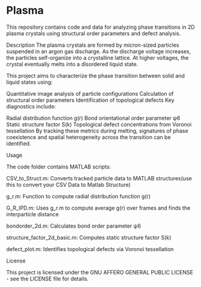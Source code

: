 # Plasma
This repository contains code and data for analyzing phase transitions in 2D plasma crystals using structural order parameters and defect analysis.

Description
The plasma crystals are formed by micron-sized particles suspended in an argon gas discharge. As the discharge voltage increases, the particles self-organize into a crystalline lattice. At higher voltages, the crystal eventually melts into a disordered liquid state.

This project aims to characterize the phase transition between solid and liquid states using:

Quantitative image analysis of particle configurations
Calculation of structural order parameters
Identification of topological defects
Key diagnostics include:

Radial distribution function g(r)
Bond orientational order parameter ψ6
Static structure factor S(k)
Topological defect concentrations from Voronoi tessellation
By tracking these metrics during melting, signatures of phase coexistence and spatial heterogeneity across the transition can be identified.

Usage

The code folder contains MATLAB scripts:

CSV_to_Struct.m: Converts tracked particle data to MATLAB structures(use this to convert your CSV Data to Matlab Structure)

g_r.m: Function to compute radial distribution function g(r)

G_R_IPD.m: Uses g_r.m to compute average g(r) over frames and finds the interparticle distance

bondorder_2d.m: Calculates bond order parameter ψ6

structure_factor_2d_basic.m: Computes static structure factor S(k)

defect_plot.m: Identifies topological defects via Voronoi tessellation

License

This project is licensed under the  GNU AFFERO GENERAL PUBLIC LICENSE - see the LICENSE file for details.

